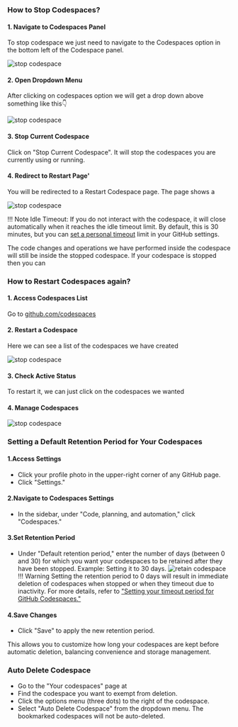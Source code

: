 ### How to Stop Codespaces?

#### 1. Navigate to Codespaces Panel

To stop codespace we just need to navigate to the Codespaces option in the
bottom left of the Codespace panel.

![stop codespace](../../assets/rdev14.png)

#### 2. Open Dropdown Menu

After clicking on codespaces option we will get a drop down above something
like this👇

![stop codespace](../../assets/rdev15.png)

#### 3. Stop Current Codespace

Click on "Stop Current Codespace". It will stop the codespaces you are
currently using or running.

#### 4. Redirect to Restart Page'

You will be redirected to a Restart Codespace page. The page shows a

![stop codespace](../../assets/rdev16.png)

!!! Note
    Idle Timeout:
    If you do not interact with the codespace, it will close automatically when
    it reaches the idle timeout limit. By default, this is 30 minutes, but you
    can [set a personal timeout](https://docs.github.com/en/codespaces/setting-your-user-preferences/setting-your-timeout-period-for-github-codespaces#setting-your-default-timeout-period)
    limit in your GitHub settings.

The code changes and operations we have performed inside the codespace will
still be inside the stopped codespace. If your codespace is stopped then you can

### How to Restart Codespaces again?

#### 1. Access Codespaces List

Go to [github.com/codespaces](https://github.com/codespaces)

#### 2. Restart a Codespace

Here we can see a list of the codespaces we have created

 ![stop codespace](../../assets/rdev17.png)

#### 3. Check Active Status

To restart it, we can just click on the codespaces we wanted

#### 4. Manage Codespaces

<!-- markdownlint-disable-next-line MD012 -->

![stop codespace](../../assets/rdev18.png)
### Setting a Default Retention Period for Your Codespaces

#### 1.Access Settings

- Click your profile photo in the upper-right corner of any GitHub page.
- Click "Settings."

#### 2.Navigate to Codespaces Settings

- In the sidebar, under "Code, planning, and automation," click "Codespaces."

#### 3.Set Retention Period

- Under "Default retention period," enter the number of days (between 0 and 30)
for which you want your codespaces to be retained after they have been stopped.
Example: Setting it to 30 days.  ![retain
codespace](../../assets/manage_codespace.png)
!!! Warning
    Setting the retention period to 0 days will result in immediate deletion
    of codespaces when stopped or when they timeout due to inactivity.
    For more details, refer to ["Setting your timeout period for GitHub Codespaces."](https://docs.github.com/en/codespaces/setting-your-user-preferences/setting-your-timeout-period-for-github-codespaces#setting-your-default-timeout-period)

#### 4.Save Changes

- Click "Save" to apply the new retention period.

This allows you to customize how long your codespaces are kept before automatic
deletion, balancing convenience and storage management.

### Auto Delete Codespace

- Go to the "Your codespaces" page at
- Find the codespace you want to exempt from deletion.
- Click the options menu (three dots) to the right of the codespace.
- Select "Auto Delete Codespace" from the dropdown menu. The bookmarked
  codespaces will not be auto-deleted.
